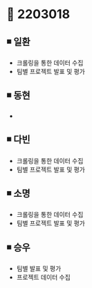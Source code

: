 # 📌 2203018

## ◾ 일환

- 크롤링을 통한 데이터 수집
- 팀별 프로젝트 발표 및 평가


## ◾ 동현

- 



## ◾ 다빈

- 크롤링을 통한 데이터 수집
- 팀별 프로젝트 발표 및 평가


## ◾ 소명

- 크롤링을 통한 데이터 수집
- 팀별 프로젝트 발표 및 평가



## ◾ 승우

- 팀별 발표 및 평가
- 프로젝트 데이터 수집
